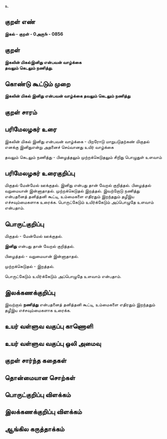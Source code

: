 உ

## குறள் எண் 

**இகல் - குறள் - 0அரு௬ - 0856**

## குறள் 

**இகலின் மிகல்இனிது என்பவன் வாழ்க்கை  
தவலும் கெடலும் நணித்து.**

## கொண்டு கூட்டும் முறை

**இகலின் மிகல் இனிது என்பவன் வாழ்க்கை தவலும் கெடலும் நணித்து**

## குறள் சாரம் 


## பரிமேலழகர் உரை

இகலின் மிகல் இனிது என்பவன் வாழ்க்கை - பிறரோடு மாறுபடுதற்கண் மிகுதல் எனக்கு இனிதுஎன்று அதனைச் செய்வானது உயிர் வாழ்க்கை 

தவலும் கெடலும் நணித்து - பிழைத்தலும் முற்றக்கெடுதலும் சிறிது பொழுதுள் உளவாம் 

## பரிமேலழகர் உரைகுறிப்பு   

மிகுதல் மேன்மேல் ஊக்குதல். இனிது என்பது தான் வேறல் குறித்தல். பிழைத்தல் வறுமையான் இன்னாதாதல். முற்றக்கெடுதல் இறத்தல். இவற்றோடு நணித்து என்பதனைத் தனித்தனி கூட்டி, உம்மைகளை எதிரதும் இறந்ததும் தழீஇய எச்சவும்மைகளாக உரைக்க. பொருட்கேடும் உயிர்க்கேடும் அப்பொழுதே உளவாம் என்பதாம்.

## பொருட்குறிப்பு 

மிகுதல் - மேன்மேல் ஊக்குதல். 

**இனிது** என்பது தான் வேறல் குறித்தல். 

பிழைத்தல் - வறுமையான் இன்னாதாதல். 

முற்றக்கெடுதல் - இறத்தல். 

பொருட்கேடும் உயிர்க்கேடும் அப்பொழுதே உளவாம் என்பதாம்.

## இலக்கணக்குறிப்பு  

இவற்றால் **நணித்து** என்பதனைத் தனித்தனி கூட்டி, உம்மைகளை எதிரதும் இறந்ததும் தழீஇய எச்சவும்மைகளாக உரைக்க. 

## உயர் வள்ளுவ வகுப்பு காணொளி


## உயர் வள்ளுவ வகுப்பு ஒலி அமைவு 

 
## குறள் சார்ந்த கதைகள் 


## தொன்மையான சொற்கள்


## பொருட்குறிப்பு விளக்கம்


## இலக்கணக்குறிப்பு விளக்கம்


## ஆங்கில கருத்தாக்கம் 


